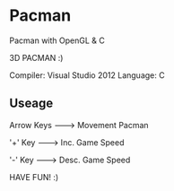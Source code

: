 Pacman
======

Pacman with OpenGL &amp; C

3D PACMAN :)

Compiler: Visual Studio 2012
Language: C

Useage
------

Arrow Keys    --->    Movement Pacman

'+' Key       --->    Inc. Game Speed

'-' Key       --->    Desc. Game Speed


HAVE FUN! :)
